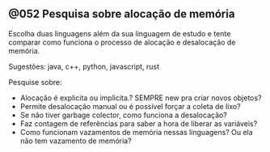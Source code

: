 ## @052 Pesquisa sobre alocação de memória

Escolha duas linguagens além da sua linguagem de estudo e tente comparar como funciona o processo de alocação e desalocação de memória.

Sugestões: java, c++, python, javascript, rust

Pesquise sobre:

- Alocação é explicita ou implicita.? SEMPRE new pra criar novos objetos?
- Permite desalocação manual ou é possível forçar a coleta de lixo?
- Se não tiver garbage colector, como funciona a desalocação?
- Faz contagem de referências para saber a hora de liberar as variáveis?
- Como funcionam vazamentos de memória nessas linguagens? Ou ela não tem vazamento de memória?
